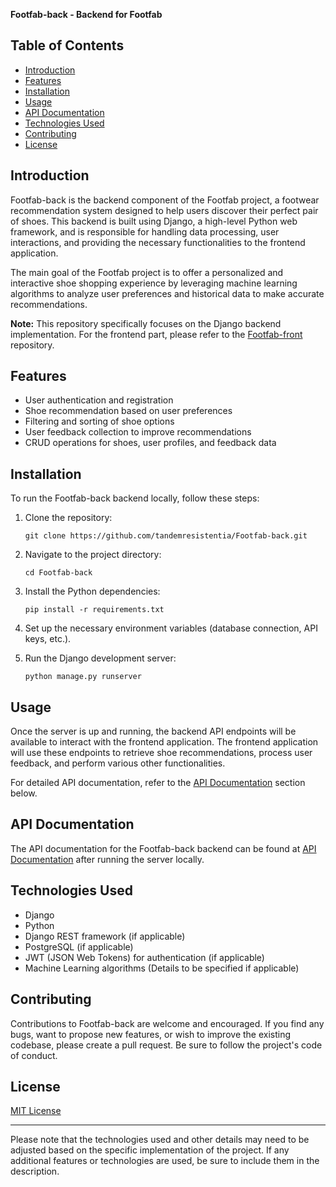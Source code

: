 

**Footfab-back - Backend for Footfab**


## Table of Contents

- [Introduction](#introduction)
- [Features](#features)
- [Installation](#installation)
- [Usage](#usage)
- [API Documentation](#api-documentation)
- [Technologies Used](#technologies-used)
- [Contributing](#contributing)
- [License](#license)

## Introduction

Footfab-back is the backend component of the Footfab project, a footwear recommendation system designed to help users discover their perfect pair of shoes. This backend is built using Django, a high-level Python web framework, and is responsible for handling data processing, user interactions, and providing the necessary functionalities to the frontend application.

The main goal of the Footfab project is to offer a personalized and interactive shoe shopping experience by leveraging machine learning algorithms to analyze user preferences and historical data to make accurate recommendations.

**Note:** This repository specifically focuses on the Django backend implementation. For the frontend part, please refer to the [Footfab-front](https://github.com/tandemresistentia/Footfab-front) repository.

## Features

- User authentication and registration
- Shoe recommendation based on user preferences
- Filtering and sorting of shoe options
- User feedback collection to improve recommendations
- CRUD operations for shoes, user profiles, and feedback data

## Installation

To run the Footfab-back backend locally, follow these steps:

1. Clone the repository:

   ```
   git clone https://github.com/tandemresistentia/Footfab-back.git
   ```

2. Navigate to the project directory:

   ```
   cd Footfab-back
   ```

3. Install the Python dependencies:

   ```
   pip install -r requirements.txt
   ```

4. Set up the necessary environment variables (database connection, API keys, etc.).

5. Run the Django development server:

   ```
   python manage.py runserver
   ```

## Usage

Once the server is up and running, the backend API endpoints will be available to interact with the frontend application. The frontend application will use these endpoints to retrieve shoe recommendations, process user feedback, and perform various other functionalities.

For detailed API documentation, refer to the [API Documentation](#api-documentation) section below.

## API Documentation

The API documentation for the Footfab-back backend can be found at [API Documentation](https://example.com/footfab-back/api-docs) after running the server locally.

## Technologies Used

- Django
- Python
- Django REST framework (if applicable)
- PostgreSQL (if applicable)
- JWT (JSON Web Tokens) for authentication (if applicable)
- Machine Learning algorithms (Details to be specified if applicable)

## Contributing

Contributions to Footfab-back are welcome and encouraged. If you find any bugs, want to propose new features, or wish to improve the existing codebase, please create a pull request. Be sure to follow the project's code of conduct.

## License

[MIT License](https://github.com/tandemresistentia/Footfab-back/blob/main/LICENSE)

---

Please note that the technologies used and other details may need to be adjusted based on the specific implementation of the project. If any additional features or technologies are used, be sure to include them in the description.
